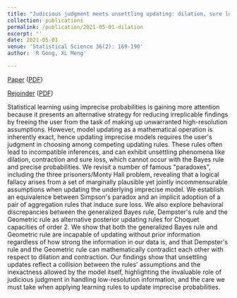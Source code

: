 ```yaml
---
title: "Judicious judgment meets unsettling updating: dilation, sure loss, and Simpson's paradox (with discussion)"
collection: publications
permalink: /publication/2021-05-01-dilation
excerpt: ''
date: 2021-05-01
venue: 'Statistical Science 36(2): 169-190'
author: 'R Gong, XL Meng'

---
```


[Paper](https://doi.org/10.1214/19-STS765) ([PDF](https://github.com/RuobinGong/RuobinGong.github.io/blob/84f3af70b331aa010685c39bd9653b8f86a0100a/files/GongMeng2021_StatSci.pdf))

[Rejoinder](https://doi.org/10.1214/21-STS765REJ) ([PDF](https://github.com/RuobinGong/RuobinGong.github.io/blob/84f3af70b331aa010685c39bd9653b8f86a0100a/files/GongMeng2021_StatSciRejoinder.pdf)) 


Statistical learning using imprecise probabilities is gaining more attention because it presents an alternative strategy for reducing irreplicable findings by freeing the user from the task of making up unwarranted high-resolution assumptions. However, model updating as a mathematical operation is inherently exact, hence updating imprecise models requires the user's judgment in choosing among competing updating rules. These rules often lead to incompatible inferences, and can exhibit unsettling phenomena like dilation, contraction and sure loss, which cannot occur with the Bayes rule and precise probabilities. We revisit a number of famous "paradoxes", including the three prisoners/Monty Hall problem, revealing that a logical fallacy arises from a set of marginally plausible yet jointly incommensurable assumptions when updating the underlying imprecise model. We establish an equivalence between Simpson's paradox and an implicit adoption of a pair of aggregation rules that induce sure loss. We also explore behavioral discrepancies between the generalized Bayes rule, Dempster's rule and the Geometric rule as alternative posterior updating rules for Choquet capacities of order 2. We show that both the generalized Bayes rule and Geometric rule are incapable of updating without prior information regardless of how strong the information in our data is, and that Dempster's rule and the Geometric rule can mathematically contradict each other with respect to dilation and contraction. Our findings show that unsettling updates reflect a collision between the rules' assumptions and the inexactness allowed by the model itself, highlighting the invaluable role of judicious judgment in handling low-resolution information, and the care we must take when applying learning rules to update imprecise probabilities.
